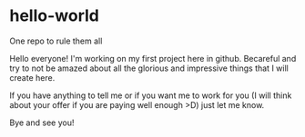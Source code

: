 # hello-world
One repo to rule them all

Hello everyone! I'm working on my first project here in github. Becareful and try to not be amazed about all the glorious and impressive things that I will create here.

If you have anything to tell me or if you want me to work for you (I will think about your offer if you are paying well enough >D) just let me know.

Bye and see you!
